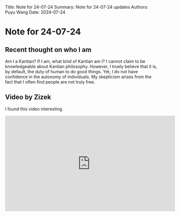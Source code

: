 Title:   Note for 24-07-24
Summary: Note for 24-07-24 updates
Authors: Puyu Wang
Date:    2024-07-24
# Note for 24-07-24
## Recent thought on who I am
Am I a Kantian? If I am, what kind of Kantian am I? I cannot claim to be knowledgeable about Kantian philosophy. 
However, I truely believe that it is, by default, the duty of human to do good things. 
Yet, I do not have confidence in the autonomy of individuals. 
My skepticism arises from the fact that I often find people are not truly free.


## Video by Zizek

I found this video interesting. 

<iframe width="560" height="315" src="https://www.youtube.com/embed/eQmc039N0jE?si=sco-mwXbbWFArVik" title="YouTube video player" frameborder="0" allow="accelerometer; autoplay; clipboard-write; encrypted-media; gyroscope; picture-in-picture; web-share" referrerpolicy="strict-origin-when-cross-origin" allowfullscreen></iframe>


